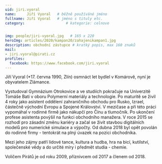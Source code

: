 ```yaml
---
uid: jiri.vyoral
name:     Jiří Vyoral  	# běžně používáné jméno
fullname: Jiří Vyoral  	# jméno s tituly etc.
category:                   # kategorie: celnove


img: people/jiri-vyoral.jpg   # 165 x 220
heroImg: articles/2020/kampan20/zahajenikampan1.jpg
description: obchodní zástupce # kratký popis, max 160 znaků
mail:
- jiri.vyoral@pirati.cz
profiles:
  facebook: https://www.facebook.com/jiri.vyoral
---
```


Jiří Vyoral (*17. června 1990, Zlín) osmnáct let bydlel v Komárově, nyní je obyvatelem Zlámance.

Vystudoval Gymnázium Otrokovice a ve studiích pokračuje na Univerzitě Tomáše Bati v oboru Polymerní materiály a technologie. Po maturitě se živil 4 roky jako asistent oddělení zahraničního obchodu pro Rusko, Izrael, částečně  východní Evropu a Spojené Království. V mezičase a při této práci vypomáhal v rodinné firmě jako nákupčí pro Čínu a tlumočník. Po ukončení  profese asistenta povýšil na funkci obchodního manažera. V roce 2015 se rozhodl pro zásadní změnu kariéry a začal se živit stavbou digitálních modelů pro numerické simulace a výpočty. Od dubna 2018 byl opět povolán do rodinné firmy - tentokrát na plný úvazek na pozici obchodníka.

Mezi jeho zájmy patří lidové tance, kultura a hudba, hra na bicí, kutilství, společenské vědy a do určité míry i předmět studia - chemie.

Voličem Pirátů je od roku 2009, příznivcem od 2017 a členem od 2018.
